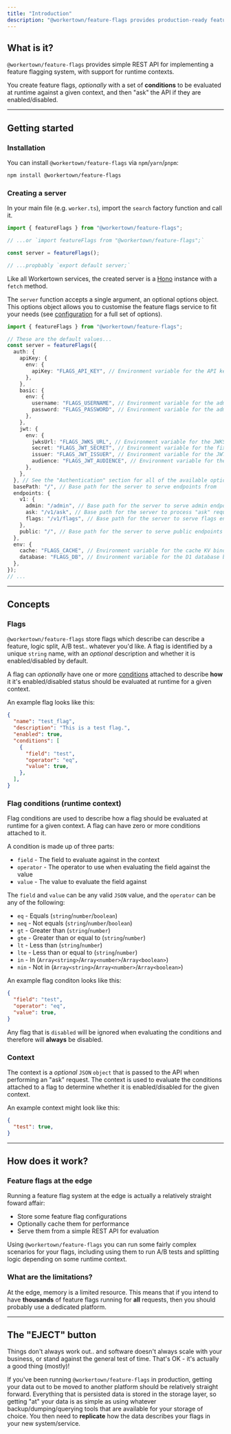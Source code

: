 ```yaml
---
title: "Introduction"
description: "@workertown/feature-flags provides production-ready feature flags, with support for runtime contexts, at the edge."
---
```


## What is it?

`@workertown/feature-flags` provides simple REST API for implementing a feature
flagging system, with support for runtime contexts.

You create feature flags, *optionally* with a set of **conditions** to be
evaluated at runtime against a given context, and then "ask" the API if they are
enabled/disabled.

---

## Getting started

### Installation

You can install `@workertown/feature-flags` via `npm`/`yarn`/`pnpm`:

```bash
npm install @workertown/feature-flags
```

### Creating a server

In your main file (e.g. `worker.ts`), import the `search` factory function and
call it.

```ts
import { featureFlags } from "@workertown/feature-flags";

// ...or `import featureFlags from "@workertown/feature-flags";`

const server = featureFlags();

// ...propbably `export default server;`
```

Like all Workertown services, the created server is a [Hono](https://hono.dev)
instance with a `fetch` method.

The `server` function accepts a single argument, an optional options object.
This options object allows you to customise the feature flags service to fit
your needs (see [configuration](/docs/packages/feature-flags/configuration) for
a full set of options).

```ts
import { featureFlags } from "@workertown/feature-flags";

// These are the default values...
const server = featureFlags({
  auth: {
    apiKey: {
      env: {
        apiKey: "FLAGS_API_KEY", // Environment variable for the API key
      },
    },
    basic: {
      env: {
        username: "FLAGS_USERNAME", // Environment variable for the admin username
        password: "FLAGS_PASSWORD", // Environment variable for the admin password
      },
    },
    jwt: {
      env: {
        jwksUrl: "FLAGS_JWKS_URL", // Environment variable for the JWKS URL
        secret: "FLAGS_JWT_SECRET", // Environment variable for the fixed JWT secret
        issuer: "FLAGS_JWT_ISSUER", // Environment variable for the JWT issuer
        audience: "FLAGS_JWT_AUDIENCE", // Environment variable for the JWT audience
      },
    },
  }, // See the "Authentication" section for all of the available options in `auth`
  basePath: "/", // Base path for the server to serve endpoints from
  endpoints: {
    v1: {
      admin: "/admin", // Base path for the server to serve admin endpoints from
      ask: "/v1/ask", // Base path for the server to process "ask" requests from
      flags: "/v1/flags", // Base path for the server to serve flags endpoints from
    },
    public: "/", // Base path for the server to serve public endpoints from
  },
  env: {
    cache: "FLAGS_CACHE", // Environment variable for the cache KV binding (Cloudflare Workers only)
    database: "FLAGS_DB", // Environment variable for the D1 database binding (Cloudflare Workers only)
  },
});
// ...
```

---

## Concepts

### Flags

`@workertown/feature-flags` store flags which describe can describe a feature,
logic split, A/B test.. whatever you'd like. A flag is identified by a unique
`string` name, with an *optional* description and whether it is enabled/disabled
by default.

A flag can *optionally* have one or more
[conditions](#flag-conditions-runtime-context) attached to describe **how** it
it's enabled/disabled status should be evaluated at runtime for a given context.

An example flag looks like this:

```json
{
  "name": "test_flag",
  "description": "This is a test flag.",
  "enabled": true,
  "conditions": [
    {
      "field": "test",
      "operator": "eq",
      "value": true,
    },
  ],
}
```

### Flag conditions (runtime context)

Flag conditions are used to describe how a flag should be evaluated at runtime
for a given context. A flag can have zero or more conditions attached to it.

A condition is made up of three parts:

- `field` - The field to evaluate against in the context
- `operator` - The operator to use when evaluating the field against the value
- `value` - The value to evaluate the field against

The `field` and `value` can be any valid `JSON` value, and the `operator` can be
any of the following:

- `eq` - Equals (`string`/`number`/`boolean`)
- `neq` - Not equals (`string`/`number`/`boolean`)
- `gt` - Greater than (`string`/`number`)
- `gte` - Greater than or equal to (`string`/`number`)
- `lt` - Less than (`string`/`number`)
- `lte` - Less than or equal to (`string`/`number`)
- `in` - In (`Array<string>`/`Array<number>`/`Array<boolean>`)
- `nin` - Not in (`Array<string>`/`Array<number>`/`Array<boolean>`)

An example flag conditon looks like this:

```json
{
  "field": "test",
  "operator": "eq",
  "value": true,
}
```

Any flag that is `disabled` will be ignored when evaluating the conditions and
therefore will **always** be disabled.

### Context

The context is a *optional* `JSON` `object` that is passed to the API when
performing an "ask" request. The context is used to evaluate the conditions
attached to a flag to determine whether it is enabled/disabled for the given
context.

An example context might look like this:

```json
{
  "test": true,
}
```

---

## How does it work?

### Feature flags at the edge

Running a feature flag system at the edge is actually a relatively straight
foward affair:

- Store some feature flag configurations
- Optionally cache them for performance
- Serve them from a simple REST API for evaluation

Using `@workertown/feature-flags` you can run some fairly complex scenarios for
your flags, including using them to run A/B tests and splitting logic depending
on some runtime context.

### What are the limitations?

At the edge, memory is a limited resource. This means that if you intend to have
**thousands** of feature flags running for **all** requests, then you should
probably use a dedicated platform.

---

## The "EJECT" button

Things don't always work out.. and software doesn't always scale with your
business, or stand against the general test of time. That's OK - it's actually
a good thing (mostly)!

If you've been running `@workertown/feature-flags` in production, getting your
data out to be moved to another platform should be relatively straight forward.
Everything that is persisted data is stored in the storage layer, so getting
"at" your data is as simple as using whatever backup/dumping/querying tools that
are available for your storage of choice. You then need to **replicate** how the
data describes your flags in your new system/service.
